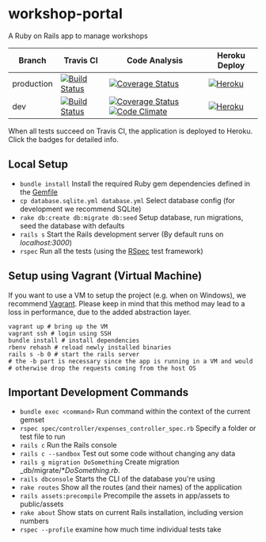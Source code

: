 # workshop-portal

A Ruby on Rails app to manage workshops

| Branch     | Travis CI                   | Code Analysis                                                    | Heroku Deploy         | 
| ---------- | --------------------------- | ---------------------------------------------------------------- | --------------------- | 
| production | [![Build Status][tsp]][tup] | [![Coverage Status][covsp]][covup]                               | [![Heroku][hsp]][hup] |
| dev        | [![Build Status][tsd]][tud] | [![Coverage Status][covsd]][covud] [![Code Climate][ccsd]][ccud] | [![Heroku][hsp]][hud] |

<!-- There is no way to specify a branch directly, see https://github.com/travis-ci/travis-ci/issues/1996 -->
[tup]: https://travis-ci.org/hpi-schuelerklub/workshop-portal/branches
[tud]: https://travis-ci.org/hpi-schuelerklub/workshop-portal/branches
[tsp]: https://travis-ci.org/hpi-schuelerklub/workshop-portal.svg?branch=production
[tsd]: https://travis-ci.org/hpi-schuelerklub/workshop-portal.svg?branch=dev

[covup]: https://coveralls.io/github/hpi-schuelerklub/workshop-portal?branch=production
[covud]: https://coveralls.io/github/hpi-schuelerklub/workshop-portal?branch=dev
[covsp]: https://coveralls.io/repos/github/hpi-schuelerklub/workshop-portal/badge.svg?branch=production
[covsd]: https://coveralls.io/repos/github/hpi-schuelerklub/workshop-portal/badge.svg?branch=dev

[ccud]: https://codeclimate.com/github/hpi-schuelerklub/workshop-portal/issues
[ccsd]: https://codeclimate.com/github/hpi-schuelerklub/workshop-portal/badges/gpa.svg

[hup]: http://workshopportal.herokuapp.com/
[hud]: http://workshopportal-dev.herokuapp.com/
[hsp]: https://heroku-badge.herokuapp.com/?app=workshopportal&svg=1
[hsd]: https://heroku-badge.herokuapp.com/?app=workshopportal-dev&svg=1


When all tests succeed on Travis CI, the application is deployed to Heroku. Click the badges for detailed info.

## Local Setup

* `bundle install` Install the required Ruby gem dependencies defined in the [Gemfile](https://github.com/hpi-schuelerklub/workshop-portal/blob/production/Gemfile)
* `cp database.sqlite.yml database.yml` Select database config (for development we recommend SQLite) 
* `rake db:create db:migrate db:seed` Setup database, run migrations, seed the database with defaults
* `rails s` Start the Rails development server (By default runs on _localhost:3000_)
* `rspec` Run all the tests (using the [RSpec](http://rspec.info/) test framework)

## Setup using Vagrant (Virtual Machine)

If you want to use a VM to setup the project (e.g. when on Windows), we recommend [Vagrant](https://www.vagrantup.com/).
Please keep in mind that this method may lead to a loss in performance, due to the added abstraction layer.

```
vagrant up # bring up the VM
vagrant ssh # login using SSH
bundle install # install dependencies
rbenv rehash # reload newly installed binaries
rails s -b 0 # start the rails server
# the -b part is necessary since the app is running in a VM and would
# otherwise drop the requests coming from the host OS
```

## Important Development Commands
* `bundle exec <command>` Run command within the context of the current gemset
* `rspec spec/controller/expenses_controller_spec.rb` Specify a folder or test file to run
* `rails c` Run the Rails console
* `rails c --sandbox` Test out some code without changing any data
* `rails g migration DoSomething` Create migration _db/migrate/*_DoSomething.rb_.
* `rails dbconsole` Starts the CLI of the database you're using
* `rake routes` Show all the routes (and their names) of the application
* `rails assets:precompile` Precompile the assets in app/assets to public/assets
* `rake about` Show stats on current Rails installation, including version numbers
* `rspec --profile` examine how much time individual tests take
